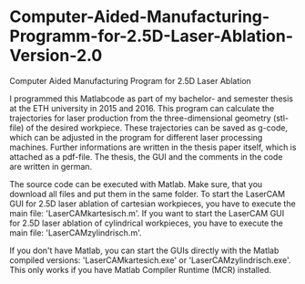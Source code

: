 # Computer-Aided-Manufacturing-Programm-for-2.5D-Laser-Ablation-Version-2.0

Computer Aided Manufacturing Program for 2.5D Laser Ablation

I programmed this Matlabcode as part of my bachelor- and semester thesis at the ETH university in 2015 and 2016. This program can calculate the trajectories for laser production from the three-dimensional geometry (stl-file) of the desired workpiece. These trajectories can be saved as g-code, which can be adjusted in the program for different laser processing machines. Further informations are written in the thesis paper itself, which is attached as a pdf-file. The thesis, the GUI and the comments in the code are written in german.

The source code can be executed with Matlab. Make sure, that you download all files and put them in the same folder. To start the LaserCAM GUI for 2.5D laser ablation of cartesian workpieces, you have to execute the main file: 'LaserCAMkartesisch.m'. If you want to start the LaserCAM GUI for 2.5D laser ablation of cylindrical workpieces, you have to execute the main file: 'LaserCAMzylindrisch.m'.

If you don't have Matlab, you can start the GUIs directly with the Matlab compiled versions: 'LaserCAMkartesich.exe' or 'LaserCAMzylindrisch.exe'. This only works if you have Matlab Compiler Runtime (MCR) installed.
